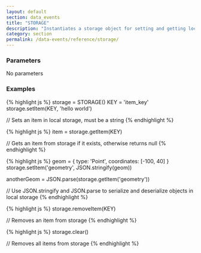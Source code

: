 ```yaml
---
layout: default
section: data_events
title: "STORAGE"
description: "Instantiates a storage object for setting and getting local storage items."
category: section
permalink: /data-events/reference/storage/
---
```


### Parameters

No parameters

### Examples

{% highlight js %}
storage = STORAGE()
KEY = 'item_key'
storage.setItem(KEY, 'hello world')

// Sets an item in local storage, must be a string
{% endhighlight %}


{% highlight js %}
item = storage.getItem(KEY)

// Gets an item from storage if it exists, otherwise returns null
{% endhighlight %}


{% highlight js %}
geom = { type: 'Point', coordinates: [-100, 40] }
storage.setItem('geometry', JSON.stringify(geom))

anotherGeom = JSON.parse(storage.getItem('geometry'))

// Use JSON.stringify and JSON.parse to serialize and deserialize objects in local storage
{% endhighlight %}


{% highlight js %}
storage.removeItem(KEY)

// Removes an item from storage
{% endhighlight %}


{% highlight js %}
storage.clear()

// Removes all items from storage
{% endhighlight %}